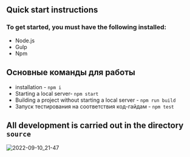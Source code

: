 ## Quick start instructions

### To get started, you must have the following installed:

- Node.js
- Gulp
- Npm

## Основные команды для работы

- installation - `npm i`
- Starting a local server- `npm start`
- Building a project without starting a local server - `npm run build`
- Запуск тестирования на соответствия код-гайдам - `npm test`

## All development is carried out in the directory `source`
![2022-09-10_21-47](https://user-images.githubusercontent.com/63908568/189500230-9086abc5-24c8-45df-a6a1-67b2f2580063.png)
